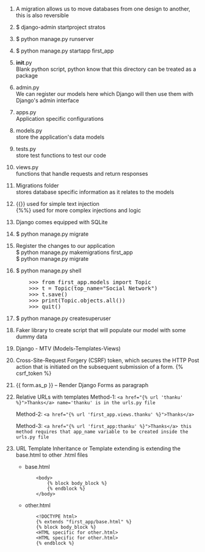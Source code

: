 1. A migration allows us to move databases from one design to another, this is also reversible

2. $ django-admin startproject stratos

3. $ python manage.py runserver

4. $ python manage.py startapp first_app

5. __init__.py <br>
	Blank python script,
	python know that this directory can be treated as a package

6. admin.py <br>
	We can register our models here which Django will then use them with Django's admin interface

7. apps.py <br>
	Application specific configurations

8. models.py <br>
	store the application's data models

9. tests.py <br>
	store test functions to test our code

10. views.py <br>
	functions that handle requests and return responses

11. Migrations folder <br>
	stores database specific information as it relates to the models

12. {{}} used for simple text injection <br>
	{%%} used for more complex injections and logic

13. Django comes equipped with SQLite

14. $ python manage.py migrate

15. Register the changes to our application <br>
	$ python manage.py makemigrations first_app <br>
	$ python manage.py migrate

16. $ python manage.py shell
	<pre>
		>>> from first_app.models import Topic
		>>> t = Topic(top_name="Social Network")
		>>> t.save()
		>>> print(Topic.objects.all())
		>>> quit()
	</pre>

17. $ python manage.py createsuperuser

18. Faker library to create script that will populate our model with some dummy data

19. Django - MTV (Models-Templates-Views)

20. Cross-Site-Request Forgery (CSRF) token, which secures the HTTP Post action that is initiated on the subsequent submission of a form.
	{% csrf_token %}

21. {{ form.as_p }} – Render Django Forms as paragraph

22. Relative URLs with templates
	Method-1:
		```
			<a href="{% url 'thanku' %}">Thanks</a>
			name='thanku' is in the urls.py file
		```

	Method-2:
		```
			<a href="{% url 'first_app.views.thanku' %}">Thanks</a>
		```

	Method-3:
		```
			<a href="{% url 'first_app:thanku' %}">Thanks</a>
			this method requires that app_name variable to be created inside the urls.py file
		```

23. URL Template Inheritance or Template extending is extending the base.html to other .html files
	* base.html
		```
			<body>
				{% block body_block %}
				{% endblock %}
			</body>
		```
	
	* other.html
		```
			<!DOCTYPE html>
			{% extends "first_app/base.html" %}
			{% block body_block %}
			<HTML specific for other.html>
			<HTML specific for other.html>
			{% endblock %}
		```